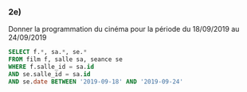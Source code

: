 ### 2e)

Donner la programmation du cinéma pour la période du 18/09/2019 au 24/09/2019

```sql
SELECT f.*, sa.*, se.*
FROM film f, salle sa, seance se
WHERE f.salle_id = sa.id
AND se.salle_id = sa.id
AND se.date BETWEEN '2019-09-18' AND '2019-09-24'
```